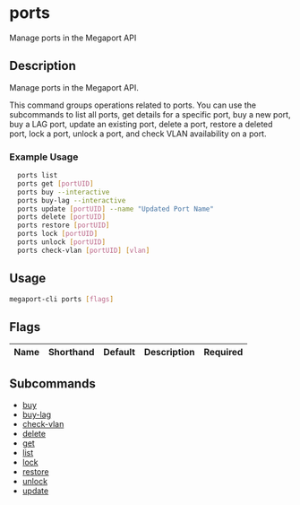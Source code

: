 # ports

Manage ports in the Megaport API

## Description

Manage ports in the Megaport API.

This command groups operations related to ports. You can use the subcommands to list all ports, get details for a specific port, buy a new port, buy a LAG port, update an existing port, delete a port, restore a deleted port, lock a port, unlock a port, and check VLAN availability on a port.

### Example Usage

```sh
  ports list
  ports get [portUID]
  ports buy --interactive
  ports buy-lag --interactive
  ports update [portUID] --name "Updated Port Name"
  ports delete [portUID]
  ports restore [portUID]
  ports lock [portUID]
  ports unlock [portUID]
  ports check-vlan [portUID] [vlan]
```


## Usage

```sh
megaport-cli ports [flags]
```







## Flags

| Name | Shorthand | Default | Description | Required |
|------|-----------|---------|-------------|----------|


## Subcommands

* [buy](megaport-cli_ports_buy.md)
* [buy-lag](megaport-cli_ports_buy-lag.md)
* [check-vlan](megaport-cli_ports_check-vlan.md)
* [delete](megaport-cli_ports_delete.md)
* [get](megaport-cli_ports_get.md)
* [list](megaport-cli_ports_list.md)
* [lock](megaport-cli_ports_lock.md)
* [restore](megaport-cli_ports_restore.md)
* [unlock](megaport-cli_ports_unlock.md)
* [update](megaport-cli_ports_update.md)

